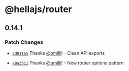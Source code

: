 # @hellajs/router

## 0.14.1

### Patch Changes

- [`2d811a5`](https://github.com/omilli/hellajs/commit/2d811a59a99acb5fb90e1885e28c331ef308aab4) Thanks [@omilli](https://github.com/omilli)! - Clean API exports

- [`a8a3511`](https://github.com/omilli/hellajs/commit/a8a3511717a025b15ff2232a4f3e587d3eb69e68) Thanks [@omilli](https://github.com/omilli)! - New router options pattern
